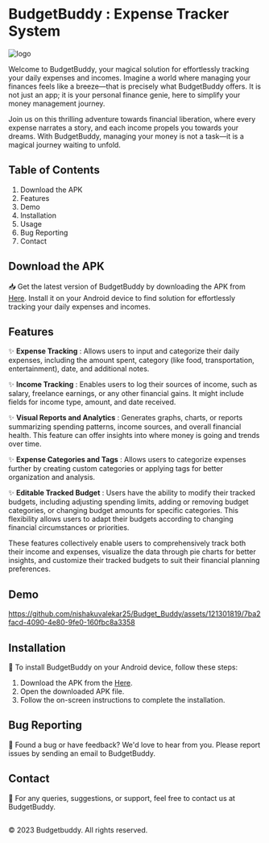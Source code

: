 # BudgetBuddy : Expense Tracker System


![logo](https://github.com/nishakuvalekar25/Budget_Buddy/assets/121301819/b792c106-236e-4efa-9a9e-67956b4f0353)


Welcome to BudgetBuddy, your magical solution for effortlessly tracking your daily expenses and incomes. Imagine a world where managing your finances feels like a breeze—that is precisely what BudgetBuddy offers. It is not just an app; it is your personal finance genie, here to simplify your money management journey. 

Join us on this thrilling adventure towards financial liberation, where every expense narrates a story, and each income propels you towards your dreams. With BudgetBuddy, managing your money is not a task—it is a magical journey waiting to unfold.

## Table of Contents
1. Download the APK
2. Features
3. Demo
4. Installation
5. Usage
6. Bug Reporting
7. Contact
   
## Download the APK
📥 Get the latest version of BudgetBuddy by downloading the APK from [Here](https://drive.google.com/file/d/1kNF7LLhK-znKRhCKDCnOM7dxsvFaVSKs/view?usp=sharing). Install it on your Android device to find solution for effortlessly tracking your daily expenses and incomes.

## Features
✨ **Expense Tracking** : Allows users to input and categorize their daily expenses, including the amount spent, category (like food, transportation, entertainment), date, and additional notes.

✨ **Income Tracking** : Enables users to log their sources of income, such as salary, freelance earnings, or any other financial gains. It might include fields for income type, amount, and date received.

✨ **Visual Reports and Analytics** : Generates graphs, charts, or reports summarizing spending patterns, income sources, and overall financial health. This feature can offer insights into where money is going and trends over time.

✨ **Expense Categories and Tags** : Allows users to categorize expenses further by creating custom categories or applying tags for better organization and analysis.

✨ **Editable Tracked Budget** : Users have the ability to modify their tracked budgets, including adjusting spending limits, adding or removing budget categories, or changing budget amounts for specific categories. This flexibility allows users to adapt their budgets according to changing financial circumstances or priorities.

These features collectively enable users to comprehensively track both their income and expenses, visualize the data through pie charts for better insights, and customize their tracked budgets to suit their financial planning preferences.

## Demo

https://github.com/nishakuvalekar25/Budget_Buddy/assets/121301819/7ba2facd-4090-4e80-9fe0-160fbc8a3358

## Installation 
📲 To install BudgetBuddy on your Android device, follow these steps:

1. Download the APK from the [Here](https://drive.google.com/file/d/1kNF7LLhK-znKRhCKDCnOM7dxsvFaVSKs/view?usp=sharing).
2. Open the downloaded APK file.
3. Follow the on-screen instructions to complete the installation.

## Bug Reporting
🐞 Found a bug or have feedback? We'd love to hear from you. Please report issues by sending an email to BudgetBuddy.

## Contact
📧 For any queries, suggestions, or support, feel free to contact us at BudgetBuddy.

##
© 2023 Budgetbuddy. All rights reserved.
